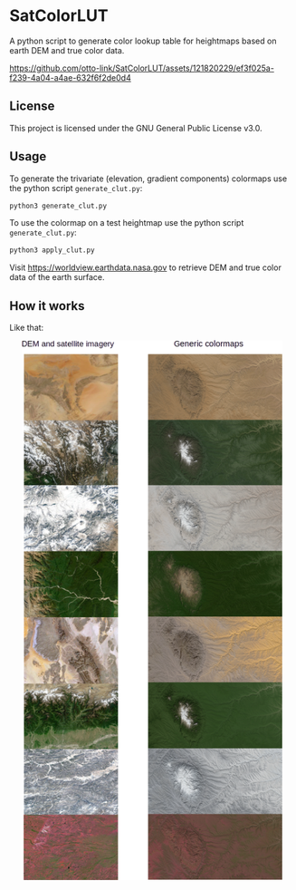 # SatColorLUT
A python script to generate color lookup table for heightmaps based on
earth DEM and true color data.

https://github.com/otto-link/SatColorLUT/assets/121820229/ef3f025a-f239-4a04-a4ae-632f6f2de0d4

## License

This project is licensed under the GNU General Public License v3.0.

## Usage

To generate the trivariate (elevation, gradient components) colormaps
use the python script `generate_clut.py`:

``` bash
python3 generate_clut.py
```

To use the colormap on a test heightmap use the python script `generate_clut.py`:

``` bash
python3 apply_clut.py
```

Visit https://worldview.earthdata.nasa.gov to retrieve DEM and true
color data of the earth surface.

## How it works

Like that:

<p align="center">
  <img width="460" src="data/visu_clut.png">
</p>

